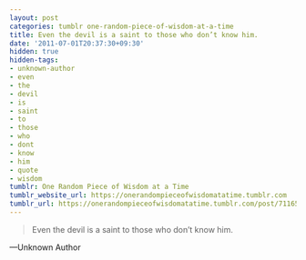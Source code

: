 ```yaml
---
layout: post
categories: tumblr one-random-piece-of-wisdom-at-a-time
title: Even the devil is a saint to those who don’t know him.
date: '2011-07-01T20:37:30+09:30'
hidden: true
hidden-tags:
- unknown-author
- even
- the
- devil
- is
- saint
- to
- those
- who
- dont
- know
- him
- quote
- wisdom
tumblr: One Random Piece of Wisdom at a Time
tumblr_website_url: https://onerandompieceofwisdomatatime.tumblr.com
tumblr_url: https://onerandompieceofwisdomatatime.tumblr.com/post/7116549711/even-the-devil-is-a-saint-to-those-who-dont-know
---
```

> Even the devil is a saint to those who don’t know him.

—Unknown Author
